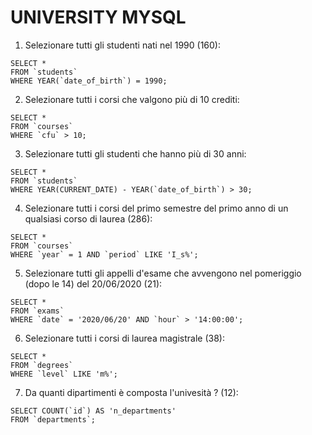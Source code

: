 # UNIVERSITY MYSQL

1) Selezionare tutti gli studenti nati nel 1990 (160): 
  ```
  SELECT *
  FROM `students`
  WHERE YEAR(`date_of_birth`) = 1990;
  ```

2) Selezionare tutti i corsi che valgono più di 10 crediti:
  ```
  SELECT * 
  FROM `courses`
  WHERE `cfu` > 10;
  ```

3) Selezionare tutti gli studenti che hanno più di 30 anni:
  ```
  SELECT * 
  FROM `students`
  WHERE YEAR(CURRENT_DATE) - YEAR(`date_of_birth`) > 30;
  ```

4) Selezionare tutti i corsi del primo semestre del primo anno di un qualsiasi corso di laurea (286):
  ```
  SELECT * 
  FROM `courses`
  WHERE `year` = 1 AND `period` LIKE 'I_s%';
  ```

5) Selezionare tutti gli appelli d'esame che avvengono nel pomeriggio (dopo le 14) del 20/06/2020 (21):
  ```
  SELECT *
  FROM `exams`
  WHERE `date` = '2020/06/20' AND `hour` > '14:00:00';
  ```

6) Selezionare tutti i corsi di laurea magistrale (38):
  ```
  SELECT * 
  FROM `degrees`
  WHERE `level` LIKE 'm%';
  ```

7) Da quanti dipartimenti è composta l'univesità ? (12):
  ```
  SELECT COUNT(`id`) AS 'n_departments'
  FROM `departments`;
  ```